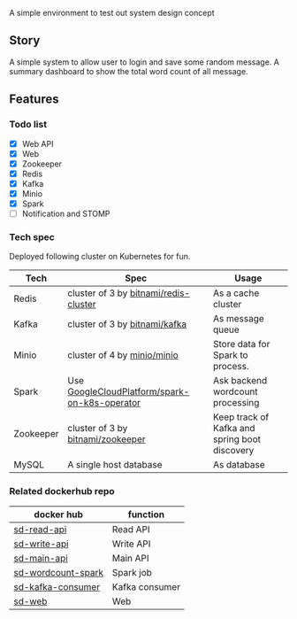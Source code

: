 A simple environment to test out system design concept

## Story

A simple system to allow user to login and save some random message.
A summary dashboard to show the total word count of all message.

## Features

### Todo list

- [x] Web API
- [x] Web
- [x] Zookeeper
- [x] Redis
- [x] Kafka
- [x] Minio
- [x] Spark
- [ ] Notification and STOMP

### Tech spec

Deployed following cluster on Kubernetes for fun.

| Tech  | Spec  | Usage  |
|---|---|---|
| Redis  | cluster of 3 by [bitnami/redis-cluster](https://github.com/bitnami/charts/tree/master/bitnami/redis-cluster)  | As a cache cluster  |
| Kafka  | cluster of 3 by [bitnami/kafka](https://github.com/bitnami/charts/tree/master/bitnami/kafka)  | As message queue  |
| Minio  | cluster of 4 by [minio/minio](https://github.com/minio/charts)  | Store data for Spark to process.  |
| Spark  | Use  [GoogleCloudPlatform/spark-on-k8s-operator](https://github.com/GoogleCloudPlatform/spark-on-k8s-operator) | Ask backend wordcount processing  |
| Zookeeper  | cluster of 3 by [bitnami/zookeeper](https://github.com/bitnami/charts/tree/master/bitnami/zookeeper)  | Keep track of Kafka and spring boot discovery  |
| MySQL  | A single host database  | As database  |


### Related dockerhub repo

| docker hub  | function  | 
|---|---|
| [sd-read-api](https://hub.docker.com/repository/docker/ymlai87416/sd-read-api)  | Read API  |
| [sd-write-api](https://hub.docker.com/repository/docker/ymlai87416/sd-write-api)  | Write API  |
| [sd-main-api](https://hub.docker.com/repository/docker/ymlai87416/sd-main-api)  | Main API  |
| [sd-wordcount-spark](https://hub.docker.com/repository/docker/ymlai87416/sd-wordcount-spark)  | Spark job  |
| [sd-kafka-consumer](https://hub.docker.com/repository/docker/ymlai87416/sd-kafka-consumer)  | Kafka consumer  |
| [sd-web](https://hub.docker.com/repository/docker/ymlai87416/sd-web)  | Web  |